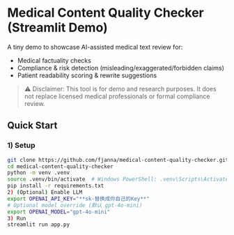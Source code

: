 # Medical Content Quality Checker (Streamlit Demo)

A tiny demo to showcase AI-assisted medical text review for:
- Medical factuality checks
- Compliance & risk detection (misleading/exaggerated/forbidden claims)
- Patient readability scoring & rewrite suggestions

> ⚠️ Disclaimer: This tool is for demo and research purposes. It does not replace licensed medical professionals or formal compliance review.

## Quick Start

### 1) Setup
```bash
git clone https://github.com/fjanna/medical-content-quality-checker.git
cd medical-content-quality-checker
python -m venv .venv
source .venv/bin/activate  # Windows PowerShell: .venv\Scripts\Activate.ps1` 
pip install -r requirements.txt
2) (Optional) Enable LLM
export OPENAI_API_KEY="**sk-替换成你自己的Key**"
# Optional model override (默认 gpt-4o-mini)
export OPENAI_MODEL="gpt-4o-mini"
3) Run
streamlit run app.py

